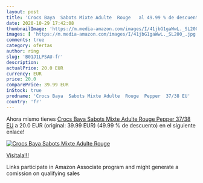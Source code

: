 ```yaml
---
layout: post
title: 'Crocs Baya  Sabots Mixte Adulte  Rouge   al 49.99 % de descuento'
date: 2020-10-29 17:42:08
thumbnailImage: 'https://m.media-amazon.com/images/I/41jbG1gaWwL._SL200_.jpg'
images: [ 'https://m.media-amazon.com/images/I/41jbG1gaWwL._SL200_.jpg' ]
comments: true
category: ofertas
author: ring
slug: 'B01J1LPSAU-fr'
description:
actualPrice: 20.0 EUR
currency: EUR
price: 20.0
comparePrice: 39.99 EUR
inStock: true
prodname: 'Crocs Baya  Sabots Mixte Adulte  Rouge  Pepper  37/38 EU'
country: 'fr'
---
```


Ahora mismo tienes [Crocs Baya  Sabots Mixte Adulte  Rouge  Pepper  37/38 EU](https://www.amazon.fr/dp/B01J1LPSAU/?tag=tolees0d-21) a 20.0 EUR (original: 39.99 EUR) (49.99 %  de descuento) en el siguiente enlace!

[![Crocs Baya  Sabots Mixte Adulte  Rouge  ](https://m.media-amazon.com/images/I/41jbG1gaWwL._SL200_.jpg)](https://www.amazon.fr/dp/B01J1LPSAU/?tag=tolees0d-21)

[Visítala!!!](https://www.amazon.fr/dp/B01J1LPSAU/?tag=tolees0d-21)

Links participate in Amazon Associate program and might generate a comission on qualifying sales
